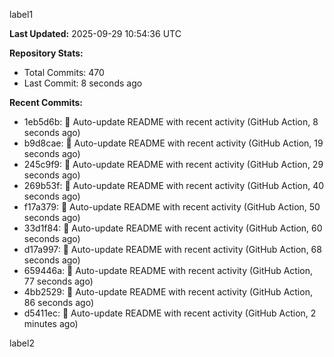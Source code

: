 
label1 
<!-- ACTIVITY_START -->
**Last Updated:** 2025-09-29 10:54:36 UTC

**Repository Stats:**
- Total Commits: 470
- Last Commit: 8 seconds ago

**Recent Commits:**
- 1eb5d6b: 🤖 Auto-update README with recent activity (GitHub Action, 8 seconds ago)
- b9d8cae: 🤖 Auto-update README with recent activity (GitHub Action, 19 seconds ago)
- 245c9f9: 🤖 Auto-update README with recent activity (GitHub Action, 29 seconds ago)
- 269b53f: 🤖 Auto-update README with recent activity (GitHub Action, 40 seconds ago)
- f17a379: 🤖 Auto-update README with recent activity (GitHub Action, 50 seconds ago)
- 33d1f84: 🤖 Auto-update README with recent activity (GitHub Action, 60 seconds ago)
- d17a997: 🤖 Auto-update README with recent activity (GitHub Action, 68 seconds ago)
- 659446a: 🤖 Auto-update README with recent activity (GitHub Action, 77 seconds ago)
- 4bb2529: 🤖 Auto-update README with recent activity (GitHub Action, 86 seconds ago)
- d5411ec: 🤖 Auto-update README with recent activity (GitHub Action, 2 minutes ago)
<!-- ACTIVITY_END -->

label2
